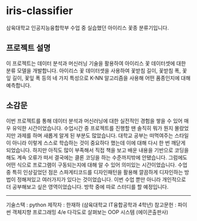# iris-classifier
삼육대학교 인공지능융합학부 수업 중 실습했던 아이리스 꽃종 분류기입니다.

## 프로젝트 설명
이 프로젝트는 데이터 분석과 머신러닝 기술을 활용하여 아이리스 꽃 데이터셋에 대한 분류 모델을 개발합니다.
아이리스 꽃 데이터셋을 사용하여 꽃받침 길이, 꽃받침 폭, 꽃잎 길이, 꽃잎 폭 등의 네 가지 특성으로 K-NN 알고리즘을 사용해 어떤 품종인지에 대해 예측합니다.

## 소감문
이번 프로젝트를 통해 데이터 분석과 머신러닝에 대한 실전적인 경험을 쌓을 수 있어 매우 유익한 시간이었습니다.
수업시간 중 프로젝트를 진행할 땐 솔직히 뭐가 뭔지 몰랐었지만 과제를 하며 새롭게 알게 된 부분도 많았습니다. 대학교 공부는 떠먹여주는 스타일이 아니라 이렇게 스스로 학습하는 것이 중요하다 했는데 이에 대해 다시 한 번 깨닫게 되었습니다.
하지만 아직도 많이 부족해서 직접 책을 보고 배운 내용을 기반으로 코딩을 해도 계속 오류가 떠서 결국에는 클론 코딩을 하는 수준까지밖에 안됐습니다. 그럼에도 어떤 식으로 프로그램이 구동되는지에 대해 알 수 있어 의미있는 시간이었습니다.
수업 중 특히 인상깊었던 점은 스파게티코드를 디자인패턴을 활용해 깔끔하게 디자인하는 방법이 정해져있고 여러가지가 있다는 것이었습니다. 이번 수업 뿐만 아니라 개인적으로 더 공부해보고 싶은 영역이었습니다. 방학 중에 따로 스터디를 할 예정입니다.

***
기술스택 : python
제작자 : 한재하 (삼육대학교 IT융합공학과 4학년)
참고문헌 : 파이썬 객체지향 프로그래밍 4/e 다각도로 살펴보는 OOP 시스템 (에이콘출판사)
